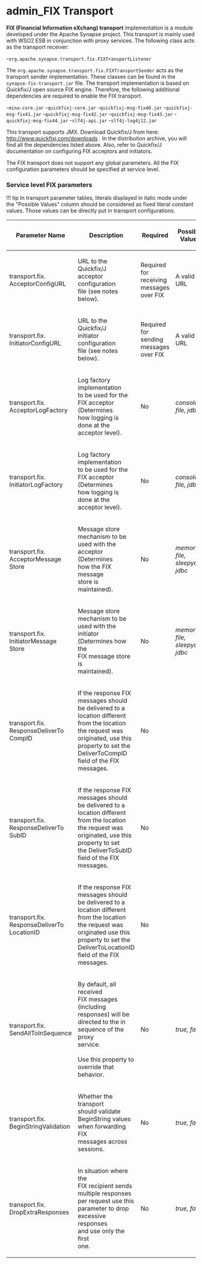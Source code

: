 # admin\_FIX Transport

**FIX (Financial Information eXchang) transport** implementation is a module developed under the Apache Synapse project. This transport is mainly used with WSO2 ESB in conjunction with proxy services. The following class acts as the transport receiver:

-`org.apache.synapse.transport.fix.FIXTransportListener`

The `org.apache.synapse.transport.fix.FIXTransportSender` acts as the transport sender implementation. These classes can be found in the `synapse-fix-transport.jar` file. The transport implementation is based on Quickfix/J open source FIX engine. Therefore, the following additional dependencies are required to enable the FIX transport.

-`mina-core.jar`
-`quickfixj-core.jar`
-`quickfixj-msg-fix40.jar`
-`quickfixj-msg-fix41.jar`
-`quickfixj-msg-fix42.jar`
-`quickfixj-msg-fix43.jar`
-`quickfixj-msg-fix44.jar`
-`slf4j-api.jar`
-`slf4j-log4j12.jar`

This transport supports JMX. Download Quickfix/J from here: <http://www.quickfixj.com/downloads> . In the distribution archive, you will find all the dependencies listed above. Also, refer to Quickfix/J documentation on configuring FIX acceptors and initiators.

The FIX transport does not support any global parameters. All the FIX configuration parameters should be specified at service level.

### Service level FIX parameters

!!! tip
In transport parameter tables, literals displayed in italic mode under the "Possible Values" column should be considered as fixed literal constant values. Those values can be directly put in transport configurations.


<table>
<colgroup>
<col width="20%" />
<col width="20%" />
<col width="20%" />
<col width="20%" />
<col width="20%" />
</colgroup>
<thead>
<tr class="header">
<th><p>Parameter Name</p></th>
<th><p>Description</p></th>
<th><p>Required</p></th>
<th><p>Possible Values</p></th>
<th><p>Default Value</p></th>
</tr>
</thead>
<tbody>
<tr class="odd">
<td><p>transport.fix.<br />
AcceptorConfigURL</p></td>
<td><p>URL to the Quickfix/J<br />
acceptor configuration<br />
file (see notes below).</p></td>
<td><p>Required for receiving<br />
messages over FIX</p></td>
<td><p>A valid URL</p></td>
<td><p></p></td>
</tr>
<tr class="even">
<td><p>transport.fix.<br />
InitiatorConfigURL</p></td>
<td><p>URL to the Quickfix/J<br />
initiator configuration<br />
file (see notes below).</p></td>
<td><p>Required for sending<br />
messages over FIX</p></td>
<td><p>A valid URL</p></td>
<td><p></p></td>
</tr>
<tr class="odd">
<td><p>transport.fix.<br />
AcceptorLogFactory</p></td>
<td><p>Log factory implementation<br />
to be used for the<br />
FIX acceptor (Determines<br />
how logging is done at the<br />
acceptor level).</p></td>
<td><p>No</p></td>
<td><p><em>console, file, jdbc</em></p></td>
<td><p>Logging disabled</p></td>
</tr>
<tr class="even">
<td><p>transport.fix.<br />
InitiatorLogFactory</p></td>
<td><p>Log factory implementation<br />
to be used for the<br />
FIX acceptor (Determines<br />
how logging is done at the<br />
acceptor level).</p></td>
<td><p>No</p></td>
<td><p><em>console, file, jdbc</em></p></td>
<td><p>Logging disabled</p></td>
</tr>
<tr class="odd">
<td><p>transport.fix.<br />
AcceptorMessage<br />
Store</p></td>
<td><p>Message store<br />
mechanism to be<br />
used with the<br />
acceptor (Determines<br />
how the FIX message<br />
store is maintained).</p></td>
<td><p>No</p></td>
<td><p><em>memory, file,</em><br />
<em>sleepycat, jdbc</em></p></td>
<td><p>memory</p></td>
</tr>
<tr class="even">
<td><p>transport.fix.<br />
InitiatorMessage<br />
Store</p></td>
<td><p>Message store<br />
mechanism to be<br />
used with the initiator<br />
(Determines how the<br />
FIX message store is<br />
maintained).</p></td>
<td><p>No</p></td>
<td><p><em>memory, file,</em><br />
<em>sleepycat, jdbc</em></p></td>
<td><p>memory</p></td>
</tr>
<tr class="odd">
<td><p>transport.fix.<br />
ResponseDeliverTo<br />
CompID</p></td>
<td><p>If the response FIX<br />
messages should<br />
be delivered to a<br />
location different<br />
from the location<br />
the request was<br />
originated, use this<br />
property to set the<br />
DeliverToCompID<br />
field of the FIX<br />
messages.</p></td>
<td><p>No</p></td>
<td><p></p></td>
<td><p></p></td>
</tr>
<tr class="even">
<td><p>transport.fix.<br />
ResponseDeliverTo<br />
SubID</p></td>
<td><p>If the response FIX<br />
messages should<br />
be delivered to a<br />
location different<br />
from the location<br />
the request was<br />
originated, use this<br />
property to set<br />
the DeliverToSubID<br />
field of the FIX<br />
messages.</p></td>
<td><p>No</p></td>
<td><p></p></td>
<td><p></p></td>
</tr>
<tr class="odd">
<td><p>transport.fix.<br />
ResponseDeliverTo<br />
LocationID</p></td>
<td><p>If the response FIX<br />
messages should<br />
be delivered to a<br />
location different<br />
from the location<br />
the request was<br />
originated use this<br />
property to set the<br />
DeliverToLocationID<br />
field of the FIX<br />
messages.</p></td>
<td><p>No</p></td>
<td><p></p></td>
<td><p></p></td>
</tr>
<tr class="even">
<td><p>transport.fix.<br />
SendAllToInSequence</p></td>
<td><p>By default, all received<br />
FIX messages (including<br />
responses) will be<br />
directed to the in<br />
sequence of the proxy<br />
service.<br />
<br />
Use this property to<br />
override that behavior.</p></td>
<td><p>No</p></td>
<td><p><em>true, false</em></p></td>
<td><p>true</p></td>
</tr>
<tr class="odd">
<td><p>transport.fix.<br />
BeginStringValidation</p></td>
<td><p>Whether the transport<br />
should validate<br />
BeginString values<br />
when forwarding FIX<br />
messages across<br />
sessions.</p></td>
<td><p>No</p></td>
<td><p><em>true, false</em></p></td>
<td><p>true</p></td>
</tr>
<tr class="even">
<td><p>transport.fix.<br />
DropExtraResponses</p></td>
<td><p>In situation where the<br />
FIX recipient sends<br />
multiple responses<br />
per request use this<br />
parameter to drop<br />
excessive responses<br />
and use only the first<br />
one.</p></td>
<td><p>No</p></td>
<td><p><em>true, false</em></p></td>
<td><p>false</p></td>
</tr>
</tbody>
</table>


